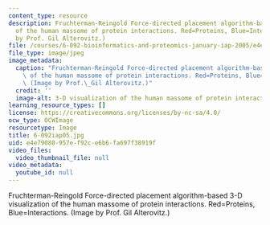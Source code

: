```yaml
---
content_type: resource
description: Fruchterman-Reingold Force-directed placement algorithm-based 3-D visualization
  of the human massome of protein interactions. Red=Proteins, Blue=Interactions. (Image
  by Prof. Gil Alterovitz.)
file: /courses/6-092-bioinformatics-and-proteomics-january-iap-2005/e4e79080957ef92ce6b6fa697f38919f_6-092iap05.jpg
file_type: image/jpeg
image_metadata:
  caption: "Fruchterman-Reingold Force-directed placement algorithm-based 3-D visualization\
    \ of the human massome of protein interactions. Red=Proteins, Blue=Interactions.\
    \ (Image by Prof.\_Gil Alterovitz.)"
  credit: ''
  image-alt: 3-D visualization of the human massome of protein interactions.
learning_resource_types: []
license: https://creativecommons.org/licenses/by-nc-sa/4.0/
ocw_type: OCWImage
resourcetype: Image
title: 6-092iap05.jpg
uid: e4e79080-957e-f92c-e6b6-fa697f38919f
video_files:
  video_thumbnail_file: null
video_metadata:
  youtube_id: null
---
```

Fruchterman-Reingold Force-directed placement algorithm-based 3-D visualization of the human massome of protein interactions. Red=Proteins, Blue=Interactions. (Image by Prof. Gil Alterovitz.)
